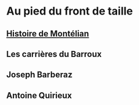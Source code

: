 # Au pied du front de taille

## [Histoire de Montélian](https://github.com/MichelTerrier/Au-pied-du-front-de-taille/blob/main/1.%20Histoire%20de%20Mont%C3%A9lian.pdf)

## Les carrières du Barroux

## Joseph Barberaz

## Antoine Quirieux
